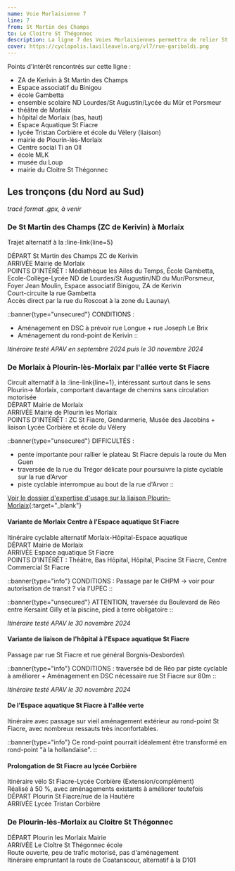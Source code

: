 ```yaml
---
name: Voie Morlaisienne 7
line: 7
from: St Martin des Champs
to: Le Cloitre St Thégonnec
description: La ligne 7 des Voies Morlaisiennes permettra de relier St Martin des Champs à Plourin-lès-Morlaix puis au Cloitre St Thégonnec, en passant par le centre-ville de Morlaix et "l'allée verte de St Fiacre". Le parcours intègre également une liaison entre le plateau de St Fiacre, la piscine et le centre-ville de Morlaix en passant à travers l'hôpital.
cover: https://cyclopolis.lavilleavelo.org/vl7/rue-garibaldi.png
---
```


Points d'intérêt rencontrés sur cette ligne :
 - ZA de Kerivin à St Martin des Champs
 - Espace associatif du Binigou
 - école Gambetta
 - ensemble scolaire ND Lourdes/St Augustin/Lycée du Mûr et Porsmeur
 - théâtre de Morlaix
 - hôpital de Morlaix (bas, haut)
 - Espace Aquatique St Fiacre
 - lycée Tristan Corbière et école du Vélery (liaison)
 - mairie de Plourin-lès-Morlaix
 - Centre social Ti an Oll
 - école MLK
 - musée du Loup
 - mairie du Cloitre St Thégonnec


## Les tronçons (du Nord au Sud)

*tracé format .gpx, à venir*



### De St Martin des Champs (ZC de Kerivin) à Morlaix

Trajet alternatif à la :line-link{line=5}

DÉPART St Martin des Champs ZC de Kerivin\
ARRIVÉE Mairie de Morlaix\
POINTS D’INTÉRÊT : Médiathèque les Ailes du Temps, École Gambetta, Ecole-Collège-Lycée ND de Lourdes/St Augustin/ND du Mur/Porsmeur, Foyer Jean Moulin, Espace associatif Binigou, ZA de Kerivin\
Court-circuite la rue Gambetta\
Accès direct par la rue du Roscoat à la zone du Launay\

::banner{type="unsecured"}
CONDITIONS :
- Aménagement en DSC à prévoir rue Longue + rue Joseph Le Brix
- Aménagement du rond-point de Kerivin
::

*Itinéraire testé APAV en septembre 2024 puis le 30 novembre 2024*


### De Morlaix à Plourin-lès-Morlaix par l'allée verte St Fiacre

Circuit alternatif à la :line-link{line=1}, intéressant surtout dans le sens Plourin-> Morlaix, comportant davantage de chemins sans circulation motorisée\
DÉPART Mairie de Morlaix\
ARRIVÉE Mairie de Plourin les Morlaix\
POINTS D’INTÉRÊT : ZC St Fiacre, Gendarmerie, Musée des Jacobins + liaison Lycée Corbière et école du Vélery

::banner{type="unsecured"}
DIFFICULTÉS : 
- pente importante pour rallier le plateau St Fiacre depuis la route du Men Guen
- traversée de la rue du Trégor délicate pour poursuivre la piste cyclable sur la rue d’Arvor
- piste cyclable interrompue au bout de la rue d'Arvor
::

[Voir le dossier d'expertise d'usage sur la liaison Plourin-Morlaix](https://framateam.org/files/dgac1dxeh3rtxki5ncdk9pd7ro/public?h=OCfmdcPSKD4_HaqHrK1eKDKMmPc71oXofFC3pgk82Go){:target="_blank"}


#### Variante de Morlaix Centre à l'Espace aquatique St Fiacre

Itinéraire cyclable alternatif Morlaix-Hôpital-Espace aquatique\
DÉPART Mairie de Morlaix\
ARRIVÉE Espace aquatique St Fiacre\
POINTS D’INTÉRÊT : Théâtre, Bas Hôpital, Hôpital, Piscine St Fiacre, Centre Commercial St Fiacre

::banner{type="info"}
CONDITIONS : Passage par le CHPM -> voir pour autorisation de transit ? via l'UPEC
::

::banner{type="unsecured"}
ATTENTION, traversée du Boulevard de Réo entre Kersaint Gilly et la piscine, pied à terre obligatoire
::

*Itinéraire testé APAV le 30 novembre 2024*

#### Variante de liaison de l'hôpital à l'Espace aquatique St Fiacre

Passage par rue St Fiacre et rue général Borgnis-Desbordes\

::banner{type="info"}
CONDITIONS : traversée bd de Réo par piste cyclable à améliorer + Aménagement en DSC nécessaire rue St Fiacre sur 80m
::

*Itinéraire testé APAV le 30 novembre 2024*

#### De l'Espace aquatique St Fiacre à l'allée verte

Itinéraire avec passage sur vieil aménagement extérieur au rond-point St Fiacre, avec nombreux ressauts très inconfortables.

::banner{type="info"}
Ce rond-point pourrait idéalement être transformé en rond-point "à la hollandaise".
::

#### Prolongation de St Fiacre au lycée Corbière

Itinéraire vélo St Fiacre-Lycée Corbière (Extension/complément)\
Réalisé à 50 %, avec aménagements existants à améliorer toutefois\
DÉPART Plourin St Fiacre/rue de la Hautière\
ARRIVÉE Lycée Tristan Corbière


### De Plourin-lès-Morlaix au Cloitre St Thégonnec

DÉPART Plourin les Morlaix Mairie\
ARRIVÉE Le Cloître St Thégonnec école\
Route ouverte, peu de trafic motorisé, pas d'aménagement\
Itinéraire empruntant la route de Coatanscour, alternatif à la D101